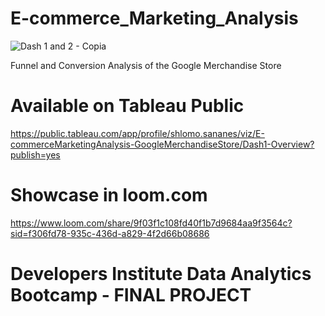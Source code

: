 # E-commerce_Marketing_Analysis
![Dash 1 and 2 - Copia](https://github.com/shlomosananes/E-commerce_Marketing_Analysis/assets/155851287/ead51fe2-3334-496f-aa37-234c1a70e09e)

Funnel and Conversion Analysis of the Google Merchandise Store
# Available on Tableau Public
https://public.tableau.com/app/profile/shlomo.sananes/viz/E-commerceMarketingAnalysis-GoogleMerchandiseStore/Dash1-Overview?publish=yes

# Showcase in loom.com
https://www.loom.com/share/9f03f1c108fd40f1b7d9684aa9f3564c?sid=f306fd78-935c-436d-a829-4f2d66b08686

# Developers Institute Data Analytics Bootcamp - FINAL PROJECT

